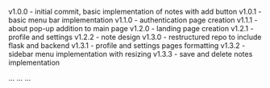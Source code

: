 v1.0.0 - initial commit, basic implementation of notes with add button
v1.0.1 - basic menu bar implementation
v1.1.0 - authentication page creation
v1.1.1 - about pop-up addition to main page
v1.2.0 - landing page creation
v1.2.1 - profile and settings
v1.2.2 - note design
v1.3.0 - restructured repo to include flask and backend
v1.3.1 - profile and settings pages formatting
v1.3.2 - sidebar menu implementation with resizing
v1.3.3 - save and delete notes implementation

...
...
...
